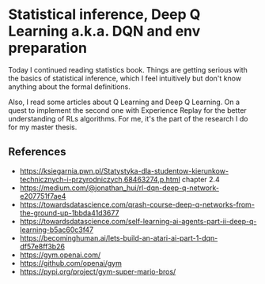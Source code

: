 # Statistical inference, Deep Q Learning a.k.a. DQN and env preparation

Today I continued reading statistics book. Things are getting serious with the basics of statistical inference, which I feel intuitively but don't know anything about the formal definitions.

Also, I read some articles about Q Learning and Deep Q Learning. On a quest to implement the second one with Experience Replay for the better understanding of RLs algorithms. For me, it's the part of the research I do for my master thesis.

## References

- https://ksiegarnia.pwn.pl/Statystyka-dla-studentow-kierunkow-technicznych-i-przyrodniczych,68463274,p.html chapter 2.4
- https://medium.com/@jonathan_hui/rl-dqn-deep-q-network-e207751f7ae4
- https://towardsdatascience.com/qrash-course-deep-q-networks-from-the-ground-up-1bbda41d3677
- https://towardsdatascience.com/self-learning-ai-agents-part-ii-deep-q-learning-b5ac60c3f47
- https://becominghuman.ai/lets-build-an-atari-ai-part-1-dqn-df57e8ff3b26
- https://gym.openai.com/
- https://github.com/openai/gym
- https://pypi.org/project/gym-super-mario-bros/
